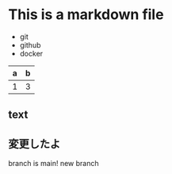 # This is a markdown file

- git
- github
- docker

|a|b|
|:-:|:-:|
|1|3|

## text

## 変更したよ

branch is main!
new branch
